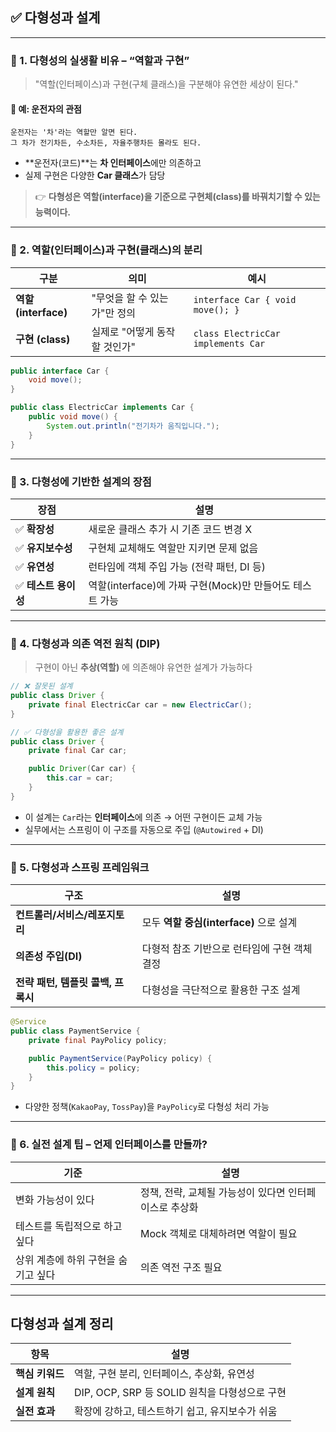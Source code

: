 ## ✅ 다형성과 설계

---

### 🔹 1. 다형성의 실생활 비유 – “역할과 구현”

> "역할(인터페이스)과 구현(구체 클래스)을 구분해야 유연한 세상이 된다."

#### 🧍 예: 운전자의 관점
```text
운전자는 '차'라는 역할만 알면 된다.
그 차가 전기차든, 수소차든, 자율주행차든 몰라도 된다.
```
- **운전자(코드)**는 **차 인터페이스**에만 의존하고
- 실제 구현은 다양한 **Car 클래스**가 담당

> 👉 **다형성은 역할(interface)을 기준으로 구현체(class)를 바꿔치기할 수 있는 능력이다.**

---

### 🔹 2. 역할(인터페이스)과 구현(클래스)의 분리

|구분|의미|예시|
|---|---|---|
|**역할 (interface)**|"무엇을 할 수 있는가"만 정의|`interface Car { void move(); }`|
|**구현 (class)**|실제로 "어떻게 동작할 것인가"|`class ElectricCar implements Car`|

```java
public interface Car {
    void move();
}

public class ElectricCar implements Car {
    public void move() {
        System.out.println("전기차가 움직입니다.");
    }
}
```
---

### 🔹 3. 다형성에 기반한 설계의 장점

|장점|설명|
|---|---|
|✅ **확장성**|새로운 클래스 추가 시 기존 코드 변경 X|
|✅ **유지보수성**|구현체 교체해도 역할만 지키면 문제 없음|
|✅ **유연성**|런타임에 객체 주입 가능 (전략 패턴, DI 등)|
|✅ **테스트 용이성**|역할(interface)에 가짜 구현(Mock)만 만들어도 테스트 가능|

---

### 🔹 4. 다형성과 의존 역전 원칙 (DIP)

> 구현이 아닌 **추상(역할)** 에 의존해야 유연한 설계가 가능하다

```java
// ❌ 잘못된 설계
public class Driver {
    private final ElectricCar car = new ElectricCar();
}

// ✅ 다형성을 활용한 좋은 설계
public class Driver {
    private final Car car;

    public Driver(Car car) {
        this.car = car;
    }
}
```
- 이 설계는 `Car`라는 **인터페이스**에 의존 → 어떤 구현이든 교체 가능
- 실무에서는 스프링이 이 구조를 자동으로 주입 (`@Autowired` + DI)

---

### 🔹 5. 다형성과 스프링 프레임워크

|구조|설명|
|---|---|
|**컨트롤러/서비스/레포지토리**|모두 **역할 중심(interface)** 으로 설계|
|**의존성 주입(DI)**|다형적 참조 기반으로 런타임에 구현 객체 결정|
|**전략 패턴, 템플릿 콜백, 프록시**|다형성을 극단적으로 활용한 구조 설계|

```java
@Service
public class PaymentService {
    private final PayPolicy policy;

    public PaymentService(PayPolicy policy) {
        this.policy = policy;
    }
}
```
- 다양한 정책(`KakaoPay`, `TossPay`)을 `PayPolicy`로 다형성 처리 가능

---

### 🔹 6. 실전 설계 팁 – 언제 인터페이스를 만들까?

| 기준                   | 설명                              |
| -------------------- | ------------------------------- |
| 변화 가능성이 있다           | 정책, 전략, 교체될 가능성이 있다면 인터페이스로 추상화 |
| 테스트를 독립적으로 하고 싶다     | Mock 객체로 대체하려면 역할이 필요           |
| 상위 계층에 하위 구현을 숨기고 싶다 | 의존 역전 구조 필요                     |

---

## 다형성과 설계 정리

|항목|설명|
|---|---|
|**핵심 키워드**|역할, 구현 분리, 인터페이스, 추상화, 유연성|
|**설계 원칙**|DIP, OCP, SRP 등 SOLID 원칙을 다형성으로 구현|
|**실전 효과**|확장에 강하고, 테스트하기 쉽고, 유지보수가 쉬움|